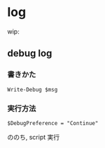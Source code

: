 
# log

wip:


## debug log

### 書きかた

```
Write-Debug $msg
```

### 実行方法

```
$DebugPreference = "Continue"
```

ののち, script 実行


